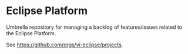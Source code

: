 # Eclipse Platform
Umbrella repository for managing a backlog of features/issues related to the Eclipse Platform.

See https://github.com/orgs/vi-eclipse/projects.
